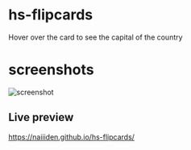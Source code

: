 # hs-flipcards
Hover over the card to see the capital of the country

# screenshots
![screenshot](https://i.imgur.com/oIZgbZY.png)

## Live preview
https://naiiiden.github.io/hs-flipcards/
